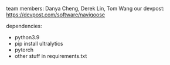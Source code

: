 team members: Danya Cheng, Derek Lin, Tom Wang
our devpost: https://devpost.com/software/navigoose

dependencies:
- python3.9
- pip install ultralytics
- pytorch
- other stuff in requirements.txt
